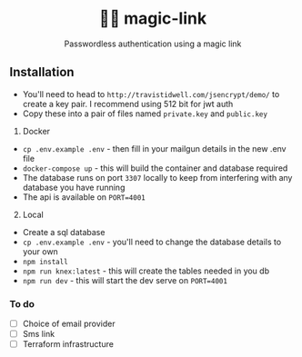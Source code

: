 <h1 align="center">🧙‍♂️ magic-link</h1>
<p align="center">Passwordless authentication using a magic link</p>

## Installation

- You'll need to head to `http://travistidwell.com/jsencrypt/demo/` to create a key pair. I recommend using 512 bit for jwt auth
- Copy these into a pair of files named `private.key` and `public.key`

1. Docker
- `cp .env.example .env` - then fill in your mailgun details in the new .env file
- `docker-compose up` - this will build the container and database required
- The database runs on port `3307` locally to keep from interfering with any database you have running
- The api is available on `PORT=4001`

2. Local
- Create a sql database
- `cp .env.example .env` - you'll need to change the database details to your own
- `npm install`
- `npm run knex:latest` - this will create the tables needed in you db
- `npm run dev` - this will start the dev serve on `PORT=4001`


### To do

- [ ] Choice of email provider
- [ ] Sms link
- [ ] Terraform infrastructure
